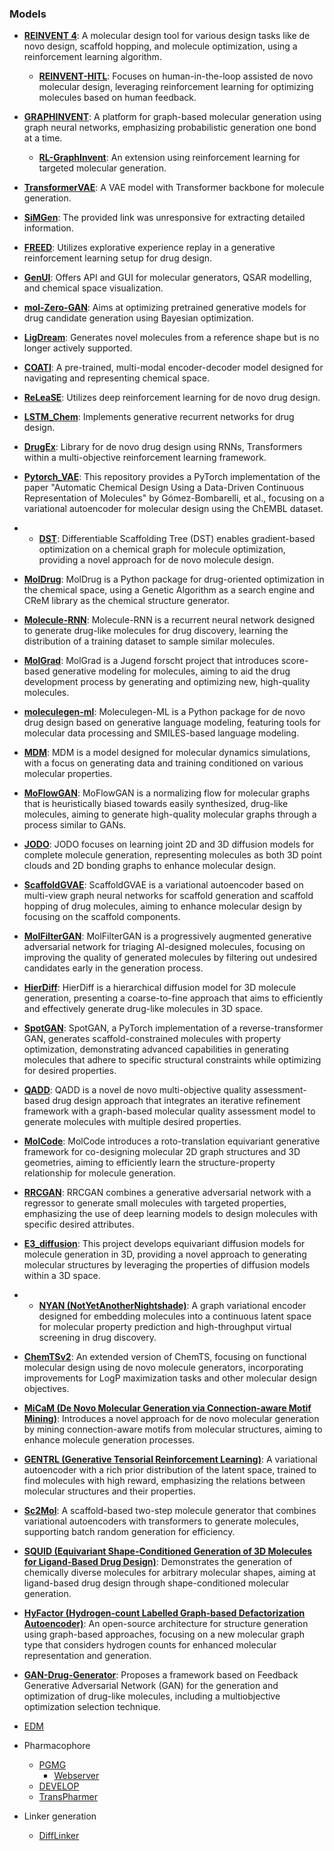 ### Models

- **[REINVENT 4](https://github.com/MolecularAI/REINVENT4)**: A molecular design tool for various design tasks like de novo design, scaffold hopping, and molecule optimization, using a reinforcement learning algorithm.
	- **[REINVENT-HITL](https://github.com/MolecularAI/reinvent-hitl)**: Focuses on human-in-the-loop assisted de novo molecular design, leveraging reinforcement learning for optimizing molecules based on human feedback.
- **[GRAPHINVENT](https://github.com/MolecularAI/GraphINVENT)**: A platform for graph-based molecular generation using graph neural networks, emphasizing probabilistic generation one bond at a time.
	- **[RL-GraphInvent](https://github.com/olsson-group/RL-GraphINVENT)**: An extension using reinforcement learning for targeted molecular generation.
- **[TransformerVAE](https://github.com/mizuno-group/TransformerVAE)**: A VAE model with Transformer backbone for molecule generation.
- **[SiMGen](https://zndraw.icp.uni-stuttgart.de/)**: The provided link was unresponsive for extracting detailed information.
- **[FREED](https://github.com/AITRICS/FREED)**: Utilizes explorative experience replay in a generative reinforcement learning setup for drug design.
- **[GenUI](https://github.com/martin-sicho/genui)**: Offers API and GUI for molecular generators, QSAR modelling, and chemical space visualization.
- **[mol-Zero-GAN](https://github.com/cucpbioinfo/Mol-Zero-GAN)**: Aims at optimizing pretrained generative models for drug candidate generation using Bayesian optimization.
- **[LigDream](https://github.com/playmolecule/ligdream/tree/master)**: Generates novel molecules from a reference shape but is no longer actively supported.
- **[COATI](https://github.com/terraytherapeutics/COATI/tree/main)**: A pre-trained, multi-modal encoder-decoder model designed for navigating and representing chemical space.
- **[ReLeaSE](https://github.com/isayev/ReLeaSE)**: Utilizes deep reinforcement learning for de novo drug design.
- **[LSTM_Chem](https://github.com/topazape/LSTM_Chem)**: Implements generative recurrent networks for drug design.
- **[DrugEx](https://github.com/CDDLeiden/DrugEx)**: Library for de novo drug design using RNNs, Transformers within a multi-objective reinforcement learning framework.

- **[Pytorch_VAE](https://github.com/Ishan-Kumar2/Molecular_VAE_Pytorch)**: This repository provides a PyTorch implementation of the paper "Automatic Chemical Design Using a Data-Driven Continuous Representation of Molecules" by Gómez-Bombarelli, et al., focusing on a variational autoencoder for molecular design using the ChEMBL dataset.
- - **[DST](https://github.com/futianfan/DST)**: Differentiable Scaffolding Tree (DST) enables gradient-based optimization on a chemical graph for molecule optimization, providing a novel approach for de novo molecule design.
- **[MolDrug](https://github.com/ale94mleon/MolDrug)**: MolDrug is a Python package for drug-oriented optimization in the chemical space, using a Genetic Algorithm as a search engine and CReM library as the chemical structure generator.
- **[Molecule-RNN](https://github.com/shiwentao00/Molecule-RNN)**: Molecule-RNN is a recurrent neural network designed to generate drug-like molecules for drug discovery, learning the distribution of a training dataset to sample similar molecules.
- **[MolGrad](https://github.com/pwolle/MolGrad)**: MolGrad is a Jugend forscht project that introduces score-based generative modeling for molecules, aiming to aid the drug development process by generating and optimizing new, high-quality molecules.
- **[moleculegen-ml](https://github.com/sanjaradylov/moleculegen-ml)**: Moleculegen-ML is a Python package for de novo drug design based on generative language modeling, featuring tools for molecular data processing and SMILES-based language modeling.
- **[MDM](https://github.com/tencent-ailab/MDM)**: MDM is a model designed for molecular dynamics simulations, with a focus on generating data and training conditioned on various molecular properties.
- **[MoFlowGAN](https://github.com/thisisntnathan/MoFlowGAN)**: MoFlowGAN is a normalizing flow for molecular graphs that is heuristically biased towards easily synthesized, drug-like molecules, aiming to generate high-quality molecular graphs through a process similar to GANs.
    
- **[JODO](https://github.com/graph-0/jodo)**: JODO focuses on learning joint 2D and 3D diffusion models for complete molecule generation, representing molecules as both 3D point clouds and 2D bonding graphs to enhance molecular design.
    
- **[ScaffoldGVAE](https://github.com/ecust-hc/ScaffoldGVAE)**: ScaffoldGVAE is a variational autoencoder based on multi-view graph neural networks for scaffold generation and scaffold hopping of drug molecules, aiming to enhance molecular design by focusing on the scaffold components.
    
- **[MolFilterGAN](https://github.com/MolFilterGAN/MolFilterGAN)**: MolFilterGAN is a progressively augmented generative adversarial network for triaging AI-designed molecules, focusing on improving the quality of generated molecules by filtering out undesired candidates early in the generation process.
    
- **[HierDiff](https://github.com/qiangbo1222/HierDiff)**: HierDiff is a hierarchical diffusion model for 3D molecule generation, presenting a coarse-to-fine approach that aims to efficiently and effectively generate drug-like molecules in 3D space.
    
- **[SpotGAN](https://github.com/naruto7283/SpotGAN)**: SpotGAN, a PyTorch implementation of a reverse-transformer GAN, generates scaffold-constrained molecules with property optimization, demonstrating advanced capabilities in generating molecules that adhere to specific structural constraints while optimizing for desired properties.
    
- **[QADD](https://github.com/yifang000/QADD)**: QADD is a novel de novo multi-objective quality assessment-based drug design approach that integrates an iterative refinement framework with a graph-based molecular quality assessment model to generate molecules with multiple desired properties.
    
- **[MolCode](https://github.com/zaixizhang/MolCode)**: MolCode introduces a roto-translation equivariant generative framework for co-designing molecular 2D graph structures and 3D geometries, aiming to efficiently learn the structure-property relationship for molecule generation.
    
- **[RRCGAN](https://github.com/linresearchgroup/RRCGAN_Molecules)**: RRCGAN combines a generative adversarial network with a regressor to generate small molecules with targeted properties, emphasizing the use of deep learning models to design molecules with specific desired attributes.
    
- **[E3_diffusion](https://github.com/ehoogeboom/e3_diffusion_for_molecules)**: This project develops equivariant diffusion models for molecule generation in 3D, providing a novel approach to generating molecular structures by leveraging the properties of diffusion models within a 3D space.
- - **[NYAN (NotYetAnotherNightshade)](https://github.com/Chokyotager/NotYetAnotherNightshade)**: A graph variational encoder designed for embedding molecules into a continuous latent space for molecular property prediction and high-throughput virtual screening in drug discovery.
    
- **[ChemTSv2](https://github.com/molecule-generator-collection/ChemTSv2)**: An extended version of ChemTS, focusing on functional molecular design using de novo molecule generators, incorporating improvements for LogP maximization tasks and other molecular design objectives.
    
- **[MiCaM (De Novo Molecular Generation via Connection-aware Motif Mining)](https://github.com/miralab-ustc/ai4sci-micam)**: Introduces a novel approach for de novo molecular generation by mining connection-aware motifs from molecular structures, aiming to enhance molecule generation processes.
    
- **[GENTRL (Generative Tensorial Reinforcement Learning)](https://github.com/insilicomedicine/GENTRL)**: A variational autoencoder with a rich prior distribution of the latent space, trained to find molecules with high reward, emphasizing the relations between molecular structures and their properties.
    
- **[Sc2Mol](https://github.com/zhiruiliao/Sc2Mol)**: A scaffold-based two-step molecule generator that combines variational autoencoders with transformers to generate molecules, supporting batch random generation for efficiency.
    
- **[SQUID (Equivariant Shape-Conditioned Generation of 3D Molecules for Ligand-Based Drug Design)](https://github.com/keiradams/squid)**: Demonstrates the generation of chemically diverse molecules for arbitrary molecular shapes, aiming at ligand-based drug design through shape-conditioned molecular generation.
    
- **[HyFactor (Hydrogen-count Labelled Graph-based Defactorization Autoencoder)](https://github.com/Laboratoire-de-Chemoinformatique/HyFactor)**: An open-source architecture for structure generation using graph-based approaches, focusing on a new molecular graph type that considers hydrogen counts for enhanced molecular representation and generation.
    
- **[GAN-Drug-Generator](https://github.com/larngroup/GAN-Drug-Generator)**: Proposes a framework based on Feedback Generative Adversarial Network (GAN) for the generation and optimization of drug-like molecules, including a multiobjective optimization selection technique.
- [EDM](https://github.com/ehoogeboom/e3_diffusion_for_molecules)
- Pharmacophore
	- [PGMG](https://github.com/CSUBioGroup/PGMG)
		- [Webserver](https://www.csuligroup.com/PGMG/)
	- [DEVELOP](https://github.com/oxpig/DEVELOP)
	- [TransPharmer](https://www.semanticscholar.org/reader/fac3d72a3e73f65e1c950104e010edd136cb4201)
- Linker generation
	- [DiffLinker](https://github.com/igashov/DiffLinker)